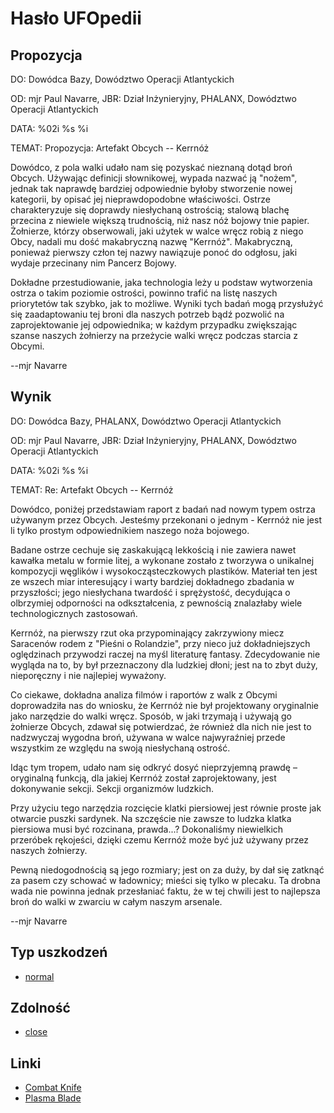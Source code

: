 # Hasło UFOpedii

## Propozycja

DO: Dowódca Bazy, Dowództwo Operacji Atlantyckich

OD: mjr Paul Navarre, JBR: Dział Inżynieryjny, PHALANX, Dowództwo
Operacji Atlantyckich

DATA: %02i %s %i

TEMAT: Propozycja: Artefakt Obcych -- Kerrnóż

Dowódco, z pola walki udało nam się pozyskać nieznaną dotąd broń Obcych.
Używając definicji słownikowej, wypada nazwać ją "nożem", jednak tak
naprawdę bardziej odpowiednie byłoby stworzenie nowej kategorii, by
opisać jej nieprawdopodobne właściwości. Ostrze charakteryzuje się
doprawdy niesłychaną ostrością; stalową blachę przecina z niewiele
większą trudnością, niż nasz nóż bojowy tnie papier. Żołnierze, którzy
obserwowali, jaki użytek w walce wręcz robią z niego Obcy, nadali mu
dość makabryczną nazwę "Kerrnóż". Makabryczną, ponieważ pierwszy człon
tej nazwy nawiązuje ponoć do odgłosu, jaki wydaje przecinany nim Pancerz
Bojowy.

Dokładne przestudiowanie, jaka technologia leży u podstaw wytworzenia
ostrza o takim poziomie ostrości, powinno trafić na listę naszych
priorytetów tak szybko, jak to możliwe. Wyniki tych badań mogą
przysłużyć się zaadaptowaniu tej broni dla naszych potrzeb bądź pozwolić
na zaprojektowanie jej odpowiednika; w każdym przypadku zwiększając
szanse naszych żołnierzy na przeżycie walki wręcz podczas starcia z
Obcymi.

--mjr Navarre

## Wynik

DO: Dowódca Bazy, PHALANX, Dowództwo Operacji Atlantyckich

OD: mjr Paul Navarre, JBR: Dział Inżynieryjny, PHALANX, Dowództwo
Operacji Atlantyckich

DATA: %02i %s %i

TEMAT: Re: Artefakt Obcych -- Kerrnóż

Dowódco, poniżej przedstawiam raport z badań nad nowym typem ostrza
używanym przez Obcych. Jesteśmy przekonani o jednym - Kerrnóż nie jest
li tylko prostym odpowiednikiem naszego noża bojowego.

Badane ostrze cechuje się zaskakującą lekkością i nie zawiera nawet
kawałka metalu w formie litej, a wykonane zostało z tworzywa o unikalnej
kompozycji węglików i wysokocząsteczkowych plastików. Materiał ten jest
ze wszech miar interesujący i warty bardziej dokładnego zbadania w
przyszłości; jego niesłychana twardość i sprężystość, decydująca o
olbrzymiej odporności na odkształcenia, z pewnością znalazłaby wiele
technologicznych zastosowań.

Kerrnóż, na pierwszy rzut oka przypominający zakrzywiony miecz Saracenów
rodem z "Pieśni o Rolandzie", przy nieco już dokładniejszych oględzinach
przywodzi raczej na myśl literaturę fantasy. Zdecydowanie nie wygląda na
to, by był przeznaczony dla ludzkiej dłoni; jest na to zbyt duży,
nieporęczny i nie najlepiej wyważony.

Co ciekawe, dokładna analiza filmów i raportów z walk z Obcymi
doprowadziła nas do wniosku, że Kerrnóż nie był projektowany oryginalnie
jako narzędzie do walki wręcz. Sposób, w jaki trzymają i używają go
żołnierze Obcych, zdawał się potwierdzać, że również dla nich nie jest
to nadzwyczaj wygodna broń, używana w walce najwyraźniej przede
wszystkim ze względu na swoją niesłychaną ostrość.

Idąc tym tropem, udało nam się odkryć dosyć nieprzyjemną prawdę –
oryginalną funkcją, dla jakiej Kerrnóż został zaprojektowany, jest
dokonywanie sekcji. Sekcji organizmów ludzkich.

Przy użyciu tego narzędzia rozcięcie klatki piersiowej jest równie
proste jak otwarcie puszki sardynek. Na szczęście nie zawsze to ludzka
klatka piersiowa musi być rozcinana, prawda...? Dokonaliśmy niewielkich
przeróbek rękojeści, dzięki czemu Kerrnóż może być już używany przez
naszych żołnierzy.

Pewną niedogodnością są jego rozmiary; jest on za duży, by dał się
zatknąć za pasem czy schować w ładownicy; mieści się tylko w plecaku. Ta
drobna wada nie powinna jednak przesłaniać faktu, że w tej chwili jest
to najlepsza broń do walki w zwarciu w całym naszym arsenale.

--mjr Navarre

## Typ uszkodzeń

- [normal](Damage/normal "wikilink")

## Zdolność

- [close](Skills/close "wikilink")

## Linki

- [Combat Knife](Equipment/Secondary_Weapons/Combat_Knife "wikilink")
- [Plasma Blade](Equipment/Secondary_Weapons/Plasma_Blade "wikilink")